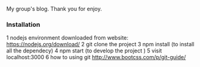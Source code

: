 My group's blog. Thank you for enjoy.

### Installation ###
1 nodejs environment downloaded from website: https://nodejs.org/download/
2 git clone the project
3 npm install (to install all the dependecy)
4 npm start (to develop the project )
5 visit localhost:3000 
6 how to using git http://www.bootcss.com/p/git-guide/
